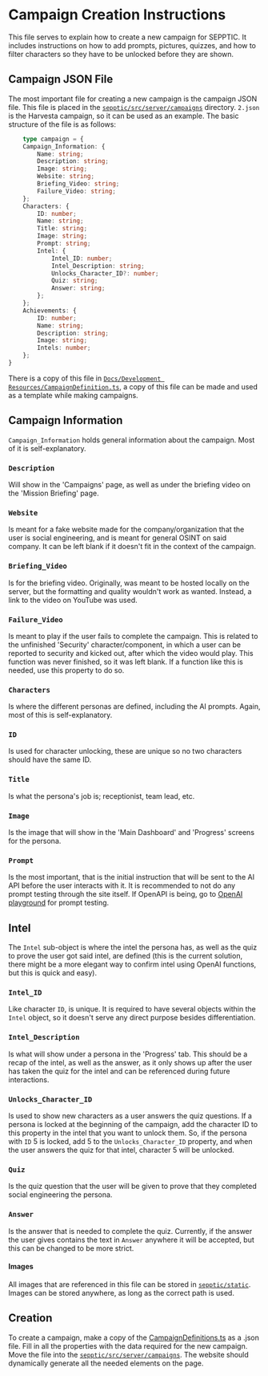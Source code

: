 # Campaign Creation Instructions

This file serves to explain how to create a new campaign for SEPPTIC. It includes instructions on how to add prompts, pictures, quizzes, and how to filter characters so they have to be unlocked before they are shown.

## Campaign JSON File

The most important file for creating a new campaign is the campaign JSON file. This file is placed in the [`sepptic/src/server/campaigns`](../../sepptic/src/server/campaigns/) directory. `2.json` is the Harvesta campaign, so it can be used as an example. The basic structure of the file is as follows:

```typescript 
    type campaign = {
    Campaign_Information: {
        Name: string;
        Description: string;
        Image: string;
        Website: string;
        Briefing_Video: string;
        Failure_Video: string;
    };
    Characters: {
        ID: number;
        Name: string;
        Title: string;
        Image: string;
        Prompt: string;
        Intel: {
            Intel_ID: number;
            Intel_Description: string;
            Unlocks_Character_ID?: number;
            Quiz: string;
            Answer: string;
        };
    };
    Achievements: {
        ID: number;
        Name: string;
        Description: string;
        Image: string;
        Intels: number;
    };
}
```
There is a copy of this file in [`Docs/Development Resources/CampaignDefinition.ts`](../../Docs/Development%20Resources/CampaignDefinition.ts), a copy of this file can be made and used as a template while making campaigns.
## Campaign Information
`Campaign_Information` holds general information about the campaign. Most of it is self-explanatory.

### `Description` 
Will show in the 'Campaigns' page, as well as under the briefing video on the 'Mission Briefing' page. 

### `Website` 
Is meant for a fake website made for the company/organization that the user is social engineering, and is meant for general OSINT on said company. It can be left blank if it doesn't fit in the context of the campaign. 

### `Briefing_Video`
Is for the briefing video. Originally, was meant to be hosted locally on the server, but the formatting and quality wouldn't work as wanted. Instead, a link to the video on YouTube was used. 

### `Failure_Video` 
Is meant to play if the user fails to complete the campaign. This is related to the unfinished 'Security' character/component, in which a user can be reported to security and kicked out, after which the video would play. This function was never finished, so it was left blank. If a function like this is needed, use this property to do so.

### `Characters` 
Is where the different personas are defined, including the AI prompts. Again, most of this is self-explanatory. 

### `ID` 
Is used for character unlocking, these are unique so no two characters should have the same ID. 

### `Title` 
Is what the persona's job is; receptionist, team lead, etc. 

### `Image` 
Is the image that will show in the 'Main Dashboard' and 'Progress' screens for the persona. 

### `Prompt` 
Is the most important, that is the initial instruction that will be sent to the AI API before the user interacts with it. It is recommended to not do any prompt testing through the site itself. If OpenAPI is being, go to [OpenAI playground](https://platform.openai.com/playground/) for prompt testing. 

## Intel
The `Intel` sub-object is where the intel the persona has, as well as the quiz to prove the user got said intel, are defined (this is the current solution, there might be a more elegant way to confirm intel using OpenAI functions, but this is quick and easy). 

### `Intel_ID`
Like character `ID`, is unique. It is required to have several objects within the `Intel` object, so it doesn't serve any direct purpose besides differentiation. 

### `Intel_Description` 
Is what will show under a persona in the 'Progress' tab. This should be a recap of the intel, as well as the answer, as it only shows up after the user has taken the quiz for the intel and can be referenced during future interactions. 

### `Unlocks_Character_ID` 
Is used to show new characters as a user answers the quiz questions. If a persona is locked at the beginning of the campaign, add the character ID to this property in the intel that you want to unlock them. So, if the persona with `ID` 5 is locked, add 5 to the `Unlocks_Character_ID` property, and when the user answers the quiz for that intel, character 5 will be unlocked.

### `Quiz` 
Is the quiz question that the user will be given to prove that they completed social engineering the persona. 

### `Answer` 
Is the answer that is needed to complete the quiz. Currently, if the answer the user gives contains the text in `Answer` anywhere it will be accepted, but this can be changed to be more strict. 

#### Images
All images that are referenced in this file can be stored in [`sepptic/static`](../../sepptic/static/). Images can be stored anywhere, as long as the correct path is used.

## Creation
To create a campaign, make a copy of the [CampaignDefinitions.ts](../Development%20Resources/CampaignDefinition.ts) as a .json file. Fill in all the properties with the data required for the new campaign. Move the file into the [`sepptic/src/server/campaigns`](../../sepptic/src/server/campaigns/). The website should dynamically generate all the needed elements on the page.